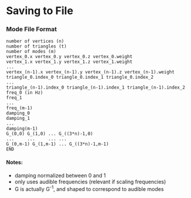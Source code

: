 # Saving to File

### Mode File Format
```
number of vertices (n)
number of triangles (t)
number of modes (m)
vertex_0.x vertex_0.y vertex_0.z vertex_0.weight
vertex_1.x vertex_1.y vertex_1.z vertex_1.weight
...
vertex_(n-1).x vertex_(n-1).y vertex_(n-1).z vertex_(n-1).weight
triangle_0.index_0 triangle_0.index_1 triangle_0.index_2
...
triangle_(n-1).index_0 triangle_(n-1).index_1 triangle_(n-1).index_2
freq_0 (in Hz)
freq_1
...
freq_(m-1)
damping_0
damping_1
...
damping(m-1)
G_(0,0) G_(1,0) ... G_((3*n)-1,0)
...     ...     ... ...
G_(0,m-1) G_(1,m-1) ... G_((3*n)-1,m-1)
END
```

#### Notes:
* damping normalized between 0 and 1
* only uses audible frequencies (relevant if scaling frequencies)
* G is actually G<sup>-1</sup>, and shaped to correspond to audible modes
